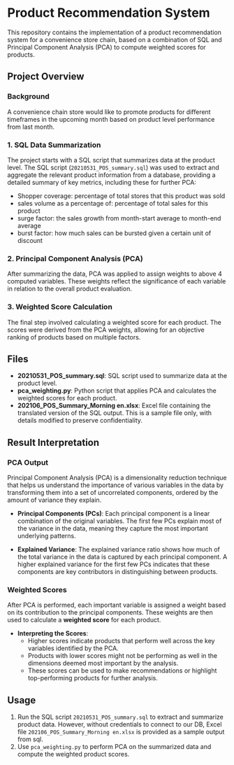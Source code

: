 # Product Recommendation System

This repository contains the implementation of a product recommendation system for a convenience store chain, based on a combination of SQL and Principal Component Analysis (PCA) to compute weighted scores for products.

## Project Overview

### Background
A convenience chain store would like to promote products for different timeframes in the upcoming month based on product level performance from last month. 

### 1. SQL Data Summarization
The project starts with a SQL script that summarizes data at the product level. The SQL script (`20210531_POS_summary.sql`) was used to extract and aggregate the relevant product information from a database, providing a detailed summary of key metrics, including these for further PCA:
- Shopper coverage: percentage of total stores that this product was sold
- sales volume as a percentage of: percentage of total sales for this product
- surge factor: the sales growth from month-start average to month-end average
- burst factor: how much sales can be bursted given a certain unit of discount

### 2. Principal Component Analysis (PCA)
After summarizing the data, PCA was applied to assign weights to above 4 computed variables. These weights reflect the significance of each variable in relation to the overall product evaluation.

### 3. Weighted Score Calculation
The final step involved calculating a weighted score for each product. The scores were derived from the PCA weights, allowing for an objective ranking of products based on multiple factors.

## Files

- **20210531_POS_summary.sql**: SQL script used to summarize data at the product level.
- **pca_weighting.py**: Python script that applies PCA and calculates the weighted scores for each product.
- **202106_POS_Summary_Morning en.xlsx**: Excel file containing the translated version of the SQL output. This is a sample file only, with details modified to preserve confidentiality.

## Result Interpretation

### PCA Output
Principal Component Analysis (PCA) is a dimensionality reduction technique that helps us understand the importance of various variables in the data by transforming them into a set of uncorrelated components, ordered by the amount of variance they explain.

- **Principal Components (PCs)**: Each principal component is a linear combination of the original variables. The first few PCs explain most of the variance in the data, meaning they capture the most important underlying patterns.
  
- **Explained Variance**: The explained variance ratio shows how much of the total variance in the data is captured by each principal component. A higher explained variance for the first few PCs indicates that these components are key contributors in distinguishing between products.

### Weighted Scores
After PCA is performed, each important variable is assigned a weight based on its contribution to the principal components. These weights are then used to calculate a **weighted score** for each product.

- **Interpreting the Scores**: 
  - Higher scores indicate products that perform well across the key variables identified by the PCA.
  - Products with lower scores might not be performing as well in the dimensions deemed most important by the analysis.
  - These scores can be used to make recommendations or highlight top-performing products for further analysis.

## Usage
1. Run the SQL script `20210531_POS_summary.sql` to extract and summarize product data. However, without credentials to connect to our DB, Excel file `202106_POS_Summary_Morning en.xlsx` is provided as a sample output from sql.
2. Use `pca_weighting.py` to perform PCA on the summarized data and compute the weighted product scores.
